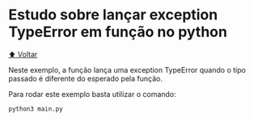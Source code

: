 # Estudo sobre lançar exception TypeError em função no python

[⬆️ Voltar](https://github.com/Geofisicando/python-orientado-a-testes/tree/main#%C3%ADndice)

Neste exemplo, a função lança uma exception TypeError quando o tipo passado é diferente do esperado pela função.

Para rodar este exemplo basta utilizar o comando:

```
python3 main.py
```
